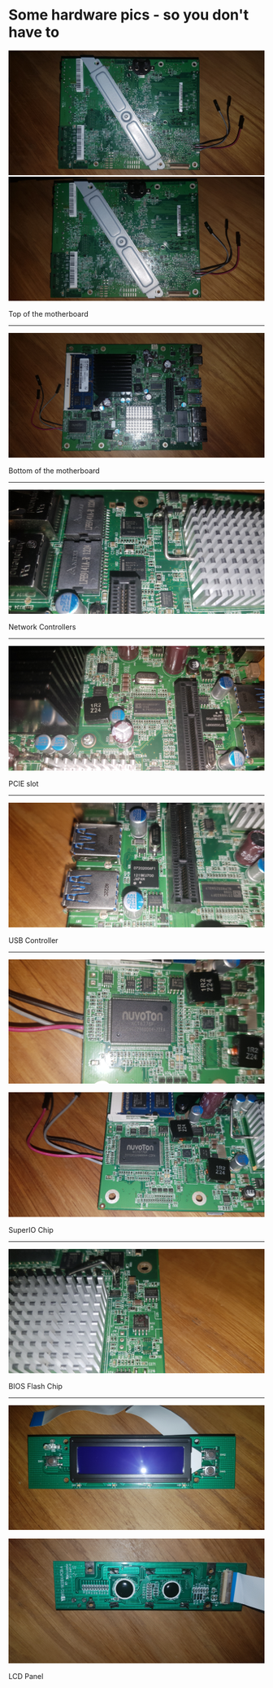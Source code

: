 # Some hardware pics - so you don't have to

![Top of the board](./img/hardware/topoverview.jpg?raw=true)
![Top of the board 2](./img/hardware/topoverview2.jpg?raw=true)

Top of the motherboard

---

![Bottom of the board](./img/hardware/bottomoverview.jpg?raw=true)

Bottom of the motherboard

---

![Network Controllers](./img/hardware/network.jpg?raw=true)

Network Controllers

---

![PCIE Slot](./img/hardware/pcie.jpg?raw=true)

PCIE slot

---

![USB Controller](./img/hardware/usb.jpg?raw=true)

USB Controller

---

![SuperIO Chip](./img/hardware/superio.jpg?raw=true)

![SuperIO Chip 2](./img/hardware/superio2.jpg?raw=true)

SuperIO Chip

---

![BIOS Flash Chip](./img/hardware/biosflash.jpg?raw=true)

BIOS Flash Chip

---

![LCD Front](./img/hardware/lcdfront.jpg?raw=true)

![LCD Back](./img/hardware/lcdback.jpg?raw=true)

LCD Panel